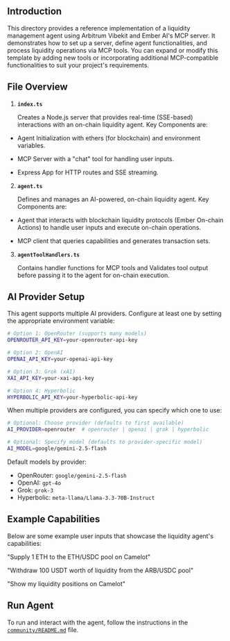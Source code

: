 ## Introduction

This directory provides a reference implementation of a liquidity management agent using Arbitrum Vibekit and Ember AI's MCP server. It demonstrates how to set up a server, define agent functionalities, and process liquidity operations via MCP tools. You can expand or modify this template by adding new tools or incorporating additional MCP-compatible functionalities to suit your project's requirements.

## File Overview

1. **`index.ts`**

   Creates a Node.js server that provides real-time (SSE-based) interactions with an on-chain liquidity agent. Key Components are:

- Agent Initialization with ethers (for blockchain) and environment variables.

- MCP Server with a "chat" tool for handling user inputs.

- Express App for HTTP routes and SSE streaming.

2. **`agent.ts`**

   Defines and manages an AI-powered, on-chain liquidity agent. Key Components are:

- Agent that interacts with blockchain liquidity protocols (Ember On-chain Actions) to handle user inputs and execute on-chain operations.

- MCP client that queries capabilities and generates transaction sets.

3. **`agentToolHandlers.ts`**

   Contains handler functions for MCP tools and Validates tool output before passing it to the agent for on-chain execution.

## AI Provider Setup

This agent supports multiple AI providers. Configure at least one by setting the appropriate environment variable:

```bash
# Option 1: OpenRouter (supports many models)
OPENROUTER_API_KEY=your-openrouter-api-key

# Option 2: OpenAI
OPENAI_API_KEY=your-openai-api-key

# Option 3: Grok (xAI)
XAI_API_KEY=your-xai-api-key

# Option 4: Hyperbolic
HYPERBOLIC_API_KEY=your-hyperbolic-api-key
```

When multiple providers are configured, you can specify which one to use:

```bash
# Optional: Choose provider (defaults to first available)
AI_PROVIDER=openrouter  # openrouter | openai | grok | hyperbolic

# Optional: Specify model (defaults to provider-specific model)
AI_MODEL=google/gemini-2.5-flash
```

Default models by provider:

- OpenRouter: `google/gemini-2.5-flash`
- OpenAI: `gpt-4o`
- Grok: `grok-3`
- Hyperbolic: `meta-llama/Llama-3.3-70B-Instruct`

## Example Capabilities

Below are some example user inputs that showcase the liquidity agent's capabilities:

"Supply 1 ETH to the ETH/USDC pool on Camelot"

"Withdraw 100 USDT worth of liquidity from the ARB/USDC pool"

"Show my liquidity positions on Camelot"

## Run Agent

To run and interact with the agent, follow the instructions in the [`community/README.md`](https://github.com/EmberAGI/arbitrum-vibekit/blob/main/typescript/community/README.md) file.
